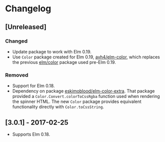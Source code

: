# Changelog

## [Unreleased]
### Changed
- Update package to work with Elm 0.19. 
- Use `Color` package created for Elm 0.19, [avh4/elm-color](https://package.elm-lang.org/packages/avh4/elm-color/latest/), which replaces the previous [elm/color](https://github.com/elm/color) package used pre-Elm 0.19.

### Removed
- Support for Elm 0.18.
- Dependency on package [eskimoblood/elm-color-extra](https://github.com/eskimoblood/elm-color-extra). That package provided a `Color.Convert.colorToCssRgba` function used when rendering the spinner HTML. The new `Color` package provides equivalent functionality directly with `Color.toCssString`.

## [3.0.1] - 2017-02-25

- Supports Elm 0.18.
